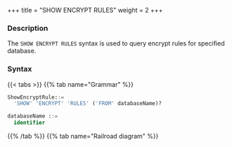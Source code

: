 +++
title = "SHOW ENCRYPT RULES"
weight = 2
+++

### Description

The `SHOW ENCRYPT RULES` syntax is used to query encrypt rules for specified database.

### Syntax

{{< tabs >}}
{{% tab name="Grammar" %}}
```sql
ShowEncryptRule::=
  'SHOW' 'ENCRYPT' 'RULES' ('FROM' databaseName)?

databaseName ::=
  identifier
```
{{% /tab %}}
{{% tab name="Railroad diagram" %}}
<iframe frameborder="0" name="diagram" id="diagram" width="100%" height="100%"></iframe>
{{% /tab %}}
{{< /tabs >}}

### Supplement

- When `databaseName` is not specified, the default is the currently used `DATABASE`. If `DATABASE` is not used, `No database selected` will be prompted.

### Return value description

| Column                    | Description                               |
| ------------------------- |-------------------------------------------|
| table                     | Logical table name                        |
| logic_column              | Logical column name                       |
| cipher_column             | Ciphertext column name                    |
| plain_column              | Plaintext column name                     |
| assisted_query_column     | Assisted query column name                |
| like_query_column         | Like query column name                    |
| encryptor_type            | Encryption algorithm type                 |
| encryptor_props           | Encryption algorithm parameter            |
| assisted_query_type       | Assisted query algorithm type             |
| assisted_query_props      | Assisted query algorithm parameter        |
| like_query_type           | Like query algorithm type                 |
| like_query_props          | Like query algorithm parameter            |
| query_with_cipher_column  | Whether to use encrypted column for query |




### Example

- Query encrypt rules for specified database.

```sql
SHOW ENCRYPT RULES FROM test1;
```

```sql
mysql> SHOW ENCRYPT RULES FROM test1;
+-----------+--------------+---------------+--------------+-----------------------+-------------------+----------------+-------------------------+---------------------+----------------------+-----------------+------------------+--------------------------+
| table     | logic_column | cipher_column | plain_column | assisted_query_column | like_query_column | encryptor_type | encryptor_props         | assisted_query_type | assisted_query_props | like_query_type | like_query_props | query_with_cipher_column |
+-----------+--------------+---------------+--------------+-----------------------+-------------------+----------------+-------------------------+---------------------+----------------------+-----------------+------------------+--------------------------+
| t_user    | pwd          | pwd_cipher    | pwd_plain    |                       |                   | AES            | aes-key-value=123456abc |                     |                      |                 |                  | true                     |
| t_encrypt | pwd          | pwd_cipher    | pwd_plain    |                       |                   | AES            | aes-key-value=123456abc |                     |                      |                 |                  | true                     |
+-----------+--------------+---------------+--------------+-----------------------+-------------------+----------------+-------------------------+---------------------+----------------------+-----------------+------------------+--------------------------+
2 rows in set (0.00 sec)
```

- Query encrypt rules for current database.

```sql
SHOW ENCRYPT RULES;
```

```sql
mysql> SHOW ENCRYPT RULES;
+-----------+--------------+---------------+--------------+-----------------------+-------------------+----------------+-------------------------+---------------------+----------------------+-----------------+------------------+--------------------------+
| table     | logic_column | cipher_column | plain_column | assisted_query_column | like_query_column | encryptor_type | encryptor_props         | assisted_query_type | assisted_query_props | like_query_type | like_query_props | query_with_cipher_column |
+-----------+--------------+---------------+--------------+-----------------------+-------------------+----------------+-------------------------+---------------------+----------------------+-----------------+------------------+--------------------------+
| t_user    | pwd          | pwd_cipher    | pwd_plain    |                       |                   | AES            | aes-key-value=123456abc |                     |                      |                 |                  | true                     |
| t_encrypt | pwd          | pwd_cipher    | pwd_plain    |                       |                   | AES            | aes-key-value=123456abc |                     |                      |                 |                  | true                     |
+-----------+--------------+---------------+--------------+-----------------------+-------------------+----------------+-------------------------+---------------------+----------------------+-----------------+------------------+--------------------------+
2 rows in set (0.00 sec)
```

### Reserved word

`SHOW`, `ENCRYPT`, `RULES`, `FROM`

### Related links

- [Reserved word](/en/reference/distsql/syntax/reserved-word/)
